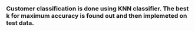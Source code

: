 ### Customer classification is done using KNN classifier. The best k for maximum accuracy is found out and then implemeted on test data.
